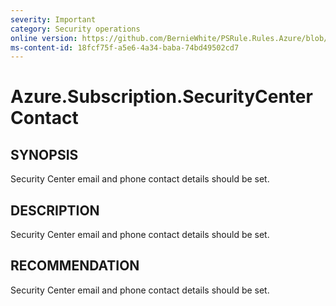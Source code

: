 ```yaml
---
severity: Important
category: Security operations
online version: https://github.com/BernieWhite/PSRule.Rules.Azure/blob/master/docs/rules/en-US/Azure.Subscription.SecurityCenterContact.md
ms-content-id: 18fcf75f-a5e6-4a34-baba-74bd49502cd7
---
```


# Azure.Subscription.SecurityCenterContact

## SYNOPSIS

Security Center email and phone contact details should be set.

## DESCRIPTION

Security Center email and phone contact details should be set.

## RECOMMENDATION

Security Center email and phone contact details should be set.
